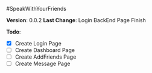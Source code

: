 #SpeakWithYourFriends

**Version**: 0.0.2
**Last Change**: Login BackEnd Page Finish

**Todo**:
- [x] Create Login Page
- [ ] Create Dashboard Page
- [ ] Create AddFriends Page
- [ ] Create Message Page
